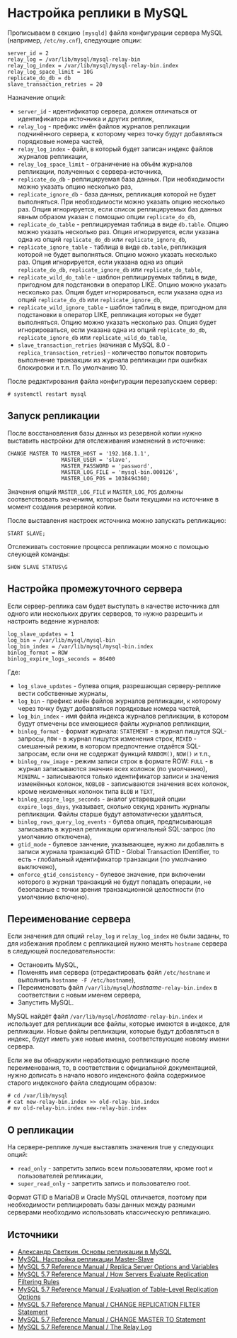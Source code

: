 Настройка реплики в MySQL
=========================

Прописываем в секцию `[mysqld]` файла конфигурации сервера MySQL (например, `/etc/my.cnf`), следующие опции:

    server_id = 2
    relay_log = /var/lib/mysql/mysql-relay-bin
    relay_log_index = /var/lib/mysql/mysql-relay-bin.index
    relay_log_space_limit = 10G
    replicate_do_db = db
    slave_transaction_retries = 20

Назначение опций:

* `server_id` - идентификатор сервера, должен отличаться от идентификатора источника и других реплик,
* `relay_log` - префикс имён файлов журналов репликации подчинённого сервера, к которому через точку будут добавляться порядковые номера частей,
* `relay_log_index` - файл, в который будет записан индекс файлов журналов репликации,
* `relay_log_space_limit` - ограничение на объём журналов репликации, полученных с сервера-источника,
* `replicate_do_db` - реплицируемая база данных. При необходимости можно указать опцию несколько раз,
* `replicate_ignore_db` - база данных, репликация которой не будет выполняться. При необходимости можно указать опцию несколько раз. Опция игнорируется, если список реплицируемых баз данных явным образом указан с помощью опции `replicate_do_db`,
* `replicate_do_table` - реплицируемая таблица в виде `db.table`. Опцию можно указать несколько раз. Опция игнорируется, если указана одна из опций `replicate_do_db` или `replicate_ignore_db`,
* `replicate_ignore_table` - таблица в виде `db.table`, репликация которой не будет выполняться. Опцию можно указать несколько раз. Опция игнорируется, если указана одна из опций `replicate_do_db`, `replicate_ignore_db` или `replicate_do_table`,
* `replicate_wild_do_table` - шаблон реплицируемых таблиц в виде, пригодном для подстановки в оператор LIKE. Опцию можно указать несколько раз. Опция будет игнорироваться, если указана одна из опций `replicate_do_db` или `replicate_ignore_db`,
* `replicate_wild_ignore_table` - шаблон таблиц в виде, пригодном для подстановки в оператор LIKE, репликация которых не будет выполняться. Опцию можно указать несколько раз. Опция будет игнорироваться, если указана одна из опций `replicate_do_db`, `replicate_ignore_db` или `replicate_wild_do_table`,
* `slave_transaction_retries` (начиная с MySQL 8.0 - `replica_transaction_retries`) - количество попыток повторить выполнение транзакции из журнала репликации при ошибках блокировки и т.п. По умолчанию 10.

После редактирования файла конфигурации перезапускаем сервер:

    # systemctl restart mysql

Запуск репликации
-----------------

После восстановления базы данных из резервной копии нужно выставить настройки для отслеживания изменений в источнике:

    CHANGE MASTER TO MASTER_HOST = '192.168.1.1',
                     MASTER_USER = 'slave',
                     MASTER_PASSWORD = 'password',
                     MASTER_LOG_FILE = 'mysql-bin.000126',
                     MASTER_LOG_POS = 1038494360;

Значения опций `MASTER_LOG_FILE` и `MASTER_LOG_POS` должны соответствовать значениям, которые были текущими на источнике в момент создания резервной копии.

После выставления настроек источника можно запускать репликацию:

    START SLAVE;

Отслеживать состояние процесса репликации можно с помощью слеующей команды:

    SHOW SLAVE STATUS\G

Настройка промежуточного сервера
--------------------------------

Если сервер-реплика сам будет выступать в качестве источника для одного или нескольких других серверов, то нужно разрешить и настроить ведение журналов:

    log_slave_updates = 1
    log_bin = /var/lib/mysql/mysql-bin
    log_bin_index = /var/lib/mysql/mysql-bin.index
    binlog_format = ROW
    binlog_expire_logs_seconds = 86400

Где:

* `log_slave_updates` - булева опция, разрешающая серверу-реплике вести собственные журналы,
* `log_bin` - префикс имён файлов журналов репликации, к которому через точку будут добавляться порядковые номера частей,
* `log_bin_index` - имя файла индекса журналов репликации, в котором будут отмечены все имеющиеся файлы журналов репликации,
* `binlog_format` - формат журнала: `STATEMENT` - в журнал пишутся SQL-запросы, `ROW` - в журнал пишутся изменения строк, `MIXED` - смешанный режим, в котором предпочтение отдаётся SQL-запросам, если они не содержат функций `RANDOM()`, `NOW()` и т.п.,
* `binlog_row_image` - режим записи строк в формате ROW: `FULL` - в журнал записываются значния всех колонок (по умолчанию), `MINIMAL` - записываются только идентификатор записи и значения изменённых колонок, `NOBLOB` - записываются значения всех колонок, кроме неизменных колонок типа `BLOB` и `TEXT`,
* `binlog_expire_logs_seconds` - аналог устаревшей опции `expire_logs_days`, указывает, сколько секунд хранить журналы репликации. Файлы старше будут автоматически удаляться,
* `binlog_rows_query_log_events` - булева опция, предписывающая записывать в журнал репликации оригинальный SQL-запрос (по умолчанию отключена),
* `gtid_mode` - булевое занчение, указывающее, нужно ли добавлять в записи журнала транзакций GTID - Global Transaction IDentifier, то есть - глобальный идентификатор транзакции (по умолчанию выключено),
* `enforce_gtid_consistency` - булевое значение, при включении которого в журнал транзакций не будут попадать операции, не безопасные с точки зрения транзакционной целостности (по умолчанию включено).

Переименование сервера
----------------------

Если значения для опций `relay_log` и `relay_log_index` не были заданы, то для избежания проблем с репликацией нужно менять `hostname` сервера в следующей последовательности:

* Остановить MySQL,
* Поменять имя сервера (отредактировать файл `/etc/hostname` и выполнить `hostname -F /etc/hostname`),
* Переименовать файл `/var/lib/mysql/`*hostname*`-relay-bin.index` в соответствии с новым именем сервера,
* Запустить MySQL.

MySQL найдёт файл `/var/lib/mysql/`*hostname*`-relay-bin.index` и использует для репликации все файлы, которые имеются в индексе, для репликации. Новые файлы репликации, которые будут добавляться в индекс, будут иметь уже новые имена, соответствующие новому имени сервера.

Если же вы обнаружили неработающую репликацию после переименования, то, в соответствии с официальной документацией, нужно дописать в начало нового индексного файла содержимое старого индексного файла следующим образом:

    # cd /var/lib/mysql
    # cat new-relay-bin.index >> old-relay-bin.index
    # mv old-relay-bin.index new-relay-bin.index

О репликации
------------

На сервере-реплике лучше выставлять значения true у следующих опций:

* `read_only` - запретить запись всем пользователям, кроме root и пользователей репликации,
* `super_read_only` - запретить запись и пользователю root.

Формат GTID в MariaDB и Oracle MySQL отличается, поэтому при необходимости реплицировать базы данных между разными серверами необходимо использовать классическую репликацию.

Источники
---------

* [Александр Светкин. Основы репликации в MySQL](https://habr.com/ru/post/56702/)
* [MySQL. Настройка репликации Master-Slave](https://wiki.nareyko.by/mysql._nastrojka_replikacii_master-slave)
* [MySQL 5.7 Reference Manual / Replica Server Options and Variables](https://dev.mysql.com/doc/refman/5.7/en/replication-options-replica.html)
* [MySQL 5.7 Reference Manual / How Servers Evaluate Replication Filtering Rules](https://dev.mysql.com/doc/refman/5.7/en/replication-rules.html)
* [MySQL 5.7 Reference Manual / Evaluation of Table-Level Replication Options](https://dev.mysql.com/doc/refman/5.7/en/replication-rules-table-options.html)
* [MySQL 5.7 Reference Manual / CHANGE REPLICATION FILTER Statement](https://dev.mysql.com/doc/refman/5.7/en/change-replication-filter.html)
* [MySQL 5.7 Reference Manual / CHANGE MASTER TO Statement](https://dev.mysql.com/doc/refman/5.7/en/change-master-to.html)
* [MySQL 5.7 Reference Manual / The Relay Log](https://dev.mysql.com/doc/refman/5.7/en/replica-logs-relaylog.html)
